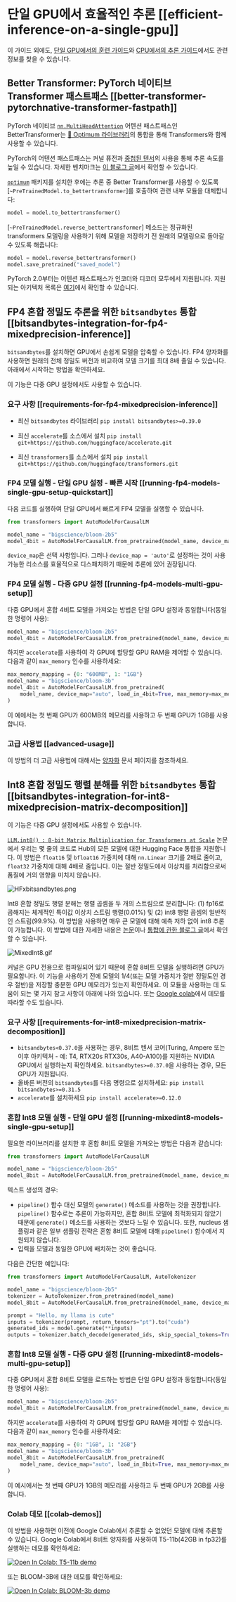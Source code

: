 <!--Copyright 2022 The HuggingFace Team. All rights reserved.

Licensed under the Apache License, Version 2.0 (the "License"); you may not use this file except in compliance with
the License. You may obtain a copy of the License at

http://www.apache.org/licenses/LICENSE-2.0

Unless required by applicable law or agreed to in writing, software distributed under the License is distributed on
an "AS IS" BASIS, WITHOUT WARRANTIES OR CONDITIONS OF ANY KIND, either express or implied. See the License for the

⚠️ Note that this file is in Markdown but contain specific syntax for our doc-builder (similar to MDX) that may not be
rendered properly in your Markdown viewer.

-->

# 단일 GPU에서 효율적인 추론 [[efficient-inference-on-a-single-gpu]]

이 가이드 외에도, [단일 GPU에서의 훈련 가이드](perf_train_gpu_one)와 [CPU에서의 추론 가이드](perf_infer_cpu)에서도 관련 정보를 찾을 수 있습니다.

## Better Transformer: PyTorch 네이티브 Transformer 패스트패스 [[better-transformer-pytorchnative-transformer-fastpath]]

PyTorch 네이티브 [`nn.MultiHeadAttention`](https://pytorch.org/blog/a-better-transformer-for-fast-transformer-encoder-inference/) 어텐션 패스트패스인 BetterTransformer는 [🤗 Optimum 라이브러리](https://hf-mirror.com/docs/optimum/bettertransformer/overview)의 통합을 통해 Transformers와 함께 사용할 수 있습니다.

PyTorch의 어텐션 패스트패스는 커널 퓨전과 [중첩된 텐서](https://pytorch.org/docs/stable/nested.html)의 사용을 통해 추론 속도를 높일 수 있습니다. 자세한 벤치마크는 [이 블로그 글](https://medium.com/pytorch/bettertransformer-out-of-the-box-performance-for-huggingface-transformers-3fbe27d50ab2)에서 확인할 수 있습니다.

[`optimum`](https://github.com/huggingface/optimum) 패키지를 설치한 후에는 추론 중 Better Transformer를 사용할 수 있도록 [`~PreTrainedModel.to_bettertransformer`]를 호출하여 관련 내부 모듈을 대체합니다:

```python
model = model.to_bettertransformer()
```

[`~PreTrainedModel.reverse_bettertransformer`] 메소드는 정규화된 transformers 모델링을 사용하기 위해 모델을 저장하기 전 원래의 모델링으로 돌아갈 수 있도록 해줍니다:

```python
model = model.reverse_bettertransformer()
model.save_pretrained("saved_model")
```

PyTorch 2.0부터는 어텐션 패스트패스가 인코더와 디코더 모두에서 지원됩니다. 지원되는 아키텍처 목록은 [여기](https://hf-mirror.com/docs/optimum/bettertransformer/overview#supported-models)에서 확인할 수 있습니다.

## FP4 혼합 정밀도 추론을 위한 `bitsandbytes` 통합 [[bitsandbytes-integration-for-fp4-mixedprecision-inference]]

`bitsandbytes`를 설치하면 GPU에서 손쉽게 모델을 압축할 수 있습니다. FP4 양자화를 사용하면 원래의 전체 정밀도 버전과 비교하여 모델 크기를 최대 8배 줄일 수 있습니다. 아래에서 시작하는 방법을 확인하세요.

<Tip>

이 기능은 다중 GPU 설정에서도 사용할 수 있습니다.

</Tip>

### 요구 사항 [[requirements-for-fp4-mixedprecision-inference]]

- 최신 `bitsandbytes` 라이브러리
`pip install bitsandbytes>=0.39.0`

- 최신 `accelerate`를 소스에서 설치
`pip install git+https://github.com/huggingface/accelerate.git`

- 최신 `transformers`를 소스에서 설치
`pip install git+https://github.com/huggingface/transformers.git`

### FP4 모델 실행 - 단일 GPU 설정 - 빠른 시작 [[running-fp4-models-single-gpu-setup-quickstart]]

다음 코드를 실행하여 단일 GPU에서 빠르게 FP4 모델을 실행할 수 있습니다.

```py
from transformers import AutoModelForCausalLM

model_name = "bigscience/bloom-2b5"
model_4bit = AutoModelForCausalLM.from_pretrained(model_name, device_map="auto", load_in_4bit=True)
```
`device_map`은 선택 사항입니다. 그러나 `device_map = 'auto'`로 설정하는 것이 사용 가능한 리소스를 효율적으로 디스패치하기 때문에 추론에 있어 권장됩니다.

### FP4 모델 실행 - 다중 GPU 설정 [[running-fp4-models-multi-gpu-setup]]

다중 GPU에서 혼합 4비트 모델을 가져오는 방법은 단일 GPU 설정과 동일합니다(동일한 명령어 사용):
```py
model_name = "bigscience/bloom-2b5"
model_4bit = AutoModelForCausalLM.from_pretrained(model_name, device_map="auto", load_in_4bit=True)
```
하지만 `accelerate`를 사용하여 각 GPU에 할당할 GPU RAM을 제어할 수 있습니다. 다음과 같이 `max_memory` 인수를 사용하세요:

```py
max_memory_mapping = {0: "600MB", 1: "1GB"}
model_name = "bigscience/bloom-3b"
model_4bit = AutoModelForCausalLM.from_pretrained(
    model_name, device_map="auto", load_in_4bit=True, max_memory=max_memory_mapping
)
```
이 예에서는 첫 번째 GPU가 600MB의 메모리를 사용하고 두 번째 GPU가 1GB를 사용합니다.

### 고급 사용법 [[advanced-usage]]

이 방법의 더 고급 사용법에 대해서는 [양자화](main_classes/quantization) 문서 페이지를 참조하세요.

## Int8 혼합 정밀도 행렬 분해를 위한 `bitsandbytes` 통합 [[bitsandbytes-integration-for-int8-mixedprecision-matrix-decomposition]]

<Tip>

이 기능은 다중 GPU 설정에서도 사용할 수 있습니다.

</Tip>

[`LLM.int8() : 8-bit Matrix Multiplication for Transformers at Scale`](https://arxiv.org/abs/2208.07339) 논문에서 우리는 몇 줄의 코드로 Hub의 모든 모델에 대한 Hugging Face 통합을 지원합니다.
이 방법은 `float16` 및 `bfloat16` 가중치에 대해 `nn.Linear` 크기를 2배로 줄이고, `float32` 가중치에 대해 4배로 줄입니다. 이는 절반 정밀도에서 이상치를 처리함으로써 품질에 거의 영향을 미치지 않습니다.

![HFxbitsandbytes.png](https://cdn-uploads.hf-mirror.com/production/uploads/1659861207959-62441d1d9fdefb55a0b7d12c.png)

Int8 혼합 정밀도 행렬 분해는 행렬 곱셈을 두 개의 스트림으로 분리합니다: (1) fp16로 곱해지는 체계적인 특이값 이상치 스트림 행렬(0.01%) 및 (2) int8 행렬 곱셈의 일반적인 스트림(99.9%). 이 방법을 사용하면 매우 큰 모델에 대해 예측 저하 없이 int8 추론이 가능합니다.
이 방법에 대한 자세한 내용은 [논문](https://arxiv.org/abs/2208.07339)이나 [통합에 관한 블로그 글](https://hf-mirror.com/blog/hf-bitsandbytes-integration)에서 확인할 수 있습니다.

![MixedInt8.gif](https://cdn-uploads.hf-mirror.com/production/uploads/1660567469965-62441d1d9fdefb55a0b7d12c.gif)

커널은 GPU 전용으로 컴파일되어 있기 때문에 혼합 8비트 모델을 실행하려면 GPU가 필요합니다. 이 기능을 사용하기 전에 모델의 1/4(또는 모델 가중치가 절반 정밀도인 경우 절반)을 저장할 충분한 GPU 메모리가 있는지 확인하세요.
이 모듈을 사용하는 데 도움이 되는 몇 가지 참고 사항이 아래에 나와 있습니다. 또는 [Google colab](#colab-demos)에서 데모를 따라할 수도 있습니다.

### 요구 사항 [[requirements-for-int8-mixedprecision-matrix-decomposition]]

- `bitsandbytes<0.37.0`을 사용하는 경우, 8비트 텐서 코어(Turing, Ampere 또는 이후 아키텍처 - 예: T4, RTX20s RTX30s, A40-A100)를 지원하는 NVIDIA GPU에서 실행하는지 확인하세요. `bitsandbytes>=0.37.0`을 사용하는 경우, 모든 GPU가 지원됩니다.
- 올바른 버전의 `bitsandbytes`를 다음 명령으로 설치하세요:
`pip install bitsandbytes>=0.31.5`
- `accelerate`를 설치하세요
`pip install accelerate>=0.12.0`

### 혼합 Int8 모델 실행 - 단일 GPU 설정 [[running-mixedint8-models-single-gpu-setup]]

필요한 라이브러리를 설치한 후 혼합 8비트 모델을 가져오는 방법은 다음과 같습니다:

```py
from transformers import AutoModelForCausalLM

model_name = "bigscience/bloom-2b5"
model_8bit = AutoModelForCausalLM.from_pretrained(model_name, device_map="auto", load_in_8bit=True)
```

텍스트 생성의 경우:

* `pipeline()` 함수 대신 모델의 `generate()` 메소드를 사용하는 것을 권장합니다. `pipeline()` 함수로는 추론이 가능하지만, 혼합 8비트 모델에 최적화되지 않았기 때문에 `generate()` 메소드를 사용하는 것보다 느릴 수 있습니다. 또한, nucleus 샘플링과 같은 일부 샘플링 전략은 혼합 8비트 모델에 대해 `pipeline()` 함수에서 지원되지 않습니다.
* 입력을 모델과 동일한 GPU에 배치하는 것이 좋습니다.

다음은 간단한 예입니다:

```py
from transformers import AutoModelForCausalLM, AutoTokenizer

model_name = "bigscience/bloom-2b5"
tokenizer = AutoTokenizer.from_pretrained(model_name)
model_8bit = AutoModelForCausalLM.from_pretrained(model_name, device_map="auto", load_in_8bit=True)

prompt = "Hello, my llama is cute"
inputs = tokenizer(prompt, return_tensors="pt").to("cuda")
generated_ids = model.generate(**inputs)
outputs = tokenizer.batch_decode(generated_ids, skip_special_tokens=True)
```


### 혼합 Int8 모델 실행 - 다중 GPU 설정 [[running-mixedint8-models-multi-gpu-setup]]

다중 GPU에서 혼합 8비트 모델을 로드하는 방법은 단일 GPU 설정과 동일합니다(동일한 명령어 사용):
```py
model_name = "bigscience/bloom-2b5"
model_8bit = AutoModelForCausalLM.from_pretrained(model_name, device_map="auto", load_in_8bit=True)
```
하지만 `accelerate`를 사용하여 각 GPU에 할당할 GPU RAM을 제어할 수 있습니다. 다음과 같이 `max_memory` 인수를 사용하세요:

```py
max_memory_mapping = {0: "1GB", 1: "2GB"}
model_name = "bigscience/bloom-3b"
model_8bit = AutoModelForCausalLM.from_pretrained(
    model_name, device_map="auto", load_in_8bit=True, max_memory=max_memory_mapping
)
```
이 예시에서는 첫 번째 GPU가 1GB의 메모리를 사용하고 두 번째 GPU가 2GB를 사용합니다.

### Colab 데모 [[colab-demos]]

이 방법을 사용하면 이전에 Google Colab에서 추론할 수 없었던 모델에 대해 추론할 수 있습니다.
Google Colab에서 8비트 양자화를 사용하여 T5-11b(42GB in fp32)를 실행하는 데모를 확인하세요:

[![Open In Colab: T5-11b demo](https://colab.research.google.com/assets/colab-badge.svg)](https://colab.research.google.com/drive/1YORPWx4okIHXnjW7MSAidXN29mPVNT7F?usp=sharing)

또는 BLOOM-3B에 대한 데모를 확인하세요:

[![Open In Colab: BLOOM-3b demo](https://colab.research.google.com/assets/colab-badge.svg)](https://colab.research.google.com/drive/1qOjXfQIAULfKvZqwCen8-MoWKGdSatZ4?usp=sharing)